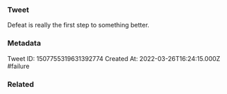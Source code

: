 ### Tweet
Defeat is really the first step to something better.

### Metadata
Tweet ID: 1507755319631392774
Created At: 2022-03-26T16:24:15.000Z
#failure 

### Related

